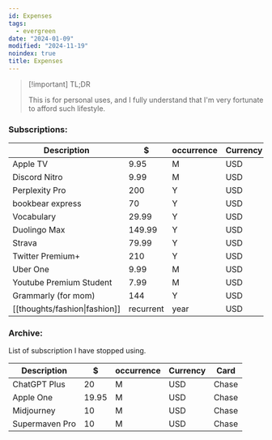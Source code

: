 ```yaml
---
id: Expenses
tags:
  - evergreen
date: "2024-01-09"
modified: "2024-11-19"
noindex: true
title: Expenses
---
```


> [!important] TL;DR
>
> This is for personal uses, and I fully understand that I'm very fortunate to afford such lifestyle.

### Subscriptions:

| Description                   | $         | occurrence | Currency | Card  |
| ----------------------------- | --------- | ---------- | -------- | ----- |
| Apple TV                      | 9.95      | M          | USD      | Chase |
| Discord Nitro                 | 9.99      | M          | USD      | Chase |
| Perplexity Pro                | 200       | Y          | USD      | Chase |
| bookbear express              | 70        | Y          | USD      | Chase |
| Vocabulary                    | 29.99     | Y          | USD      | Chase |
| Duolingo Max                  | 149.99    | Y          | USD      | Chase |
| Strava                        | 79.99     | Y          | USD      | Chase |
| Twitter Premium+              | 210       | Y          | USD      | Chase |
| Uber One                      | 9.99      | M          | USD      | Chase |
| Youtube Premium Student       | 7.99      | M          | USD      | Chase |
| Grammarly (for mom)           | 144       | Y          | USD      | Chase |
| [[thoughts/fashion\|fashion]] | recurrent | year       | USD      | Chase |

### Archive:

List of subscription I have stopped using.

| Description    | $     | occurrence | Currency | Card  |
| -------------- | ----- | ---------- | -------- | ----- |
| ChatGPT Plus   | 20    | M          | USD      | Chase |
| Apple One      | 19.95 | M          | USD      | Chase |
| Midjourney     | 10    | M          | USD      | Chase |
| Supermaven Pro | 10    | M          | USD      | Chase |
